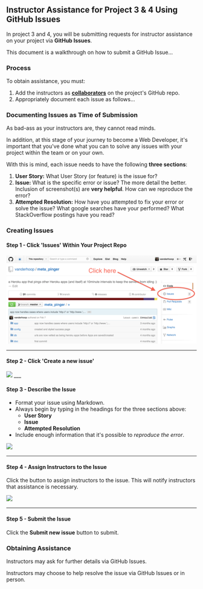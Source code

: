 ## Instructor Assistance for Project 3 & 4 Using GitHub Issues

In project 3 and 4, you will be submitting requests for instructor assistance on your project via **GitHub Issues**.

This document is a walkthrough on how to submit a GitHub Issue...

### Process

To obtain assistance, you must:

1. Add the instructors as **[collaborators](https://help.github.com/articles/adding-collaborators-to-a-personal-repository/)** on the project's GitHub repo.
1. Appropriately document each issue as follows...

### Documenting Issues as Time of Submission

As bad-ass as your instructors are, they cannot read minds.

In addition, at this stage of your journey to become a Web Developer, it's important that you've done what you can to solve any issues with your project within the team or on your own.

With this is mind, each issue needs to have the following **three sections**:  

1. **User Story:** What User Story (or feature) is the issue for?
2. **Issue:** What is the specific error or issue? The more detail the better.  Inclusion of screenshot(s) are **very helpful**.  How can we  reproduce the error?
3. **Attempted Resolution:** How have you attempted to fix your error or solve the issue?  What google searches have your performed? What StackOverflow postings have you read?

### Creating Issues

#### Step 1 - Click 'Issues' Within Your Project Repo

![image](images/click_issues.png)
___

#### Step 2 - Click 'Create a new issue'

<img src="https://i.imgur.com/370oSLZ.png">
___

#### Step 3 - Describe the Issue

- Format your issue using Markdown.
- Always begin by typing in the headings for the three sections above:
	- **User Story**
	- **Issue**
	- **Attempted Resolution**
- Include enough information that it's possible to *reproduce the error*.

<img src="https://i.imgur.com/4iVsvMy.png">

___

#### Step 4 - Assign Instructors to the Issue

Click the button to assign instructors to the issue.  This will notify instructors that assistance is necessary.

<img src="https://i.imgur.com/2F0JKrd.png">

___

#### Step 5 - Submit the Issue

Click the **Submit new issue** button to submit. 

### Obtaining Assistance

Instructors may ask for further details via GitHub Issues.

Instructors may choose to help resolve the issue via GitHub Issues or in person.

